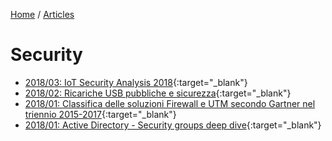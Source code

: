 [Home](/) / [Articles](/docs/articles)
# Security

* [2018/03: IoT Security Analysis 2018](2018-03/IoT%20Security%20Analysis%202018.pdf){:target="_blank"}
* [2018/02: Ricariche USB pubbliche e sicurezza](2018-02/Ricariche%20USB%20pubbliche%20e%20sicurezza.pdf){:target="_blank"}
* [2018/01: Classifica delle soluzioni Firewall e UTM secondo Gartner nel triennio 2015-2017](2018-01/Classifica%20delle%20soluzioni%20Firewall%20e%20UTM%20secondo%20Gartner%20nel%20triennio%202015-2017.pdf){:target="_blank"}
* [2018/01: Active Directory - Security groups deep dive](2023-06/Active%20Directory%20-%20Security%20groups%20deep%20dive.pdf){:target="_blank"}
